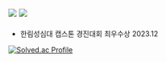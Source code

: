 <img src="https://img.shields.io/badge/Python-007396?style=plastic-square&logo=python&logoColor=white"/> <img src="https://img.shields.io/badge/Unity-007396?style=plastic-square&logo=Unity&logoColor=white"/>
----
- 한림성심대 캡스톤 경진대회 최우수상 2023.12



[![Solved.ac Profile](http://mazassumnida.wtf/api/generate_badge?boj=Cansur777)](https://solved.ac/Cansur777)
